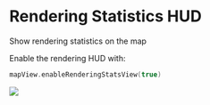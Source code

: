 # Rendering Statistics HUD

Show rendering statistics on the map

Enable the rendering HUD with:

<!-- include-example(enableRenderingStatsView) -->

```swift
mapView.enableRenderingStatsView(true)
```

![](RenderingStatistics.png)

